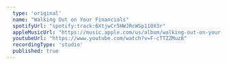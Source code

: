 ```yaml
---
  type: 'original'
  name: "Walking Out on Your Financials"
  spotifyUrl: "spotify:track:6XtjwCr5HWJRcWSp110X3r"
  appleMusicUrl: "https://music.apple.com/us/album/walking-out-on-your-financials-single/1522827956"
  youtubeUrl: "https://www.youtube.com/watch?v=F-cTTZZMuz8"
  recordingType: 'studio'
  published: true
---
```

